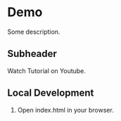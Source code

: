 # Demo

Some description.

## Subheader

Watch Tutorial on Youtube.

## Local Development

1. Open index.html in your browser.
